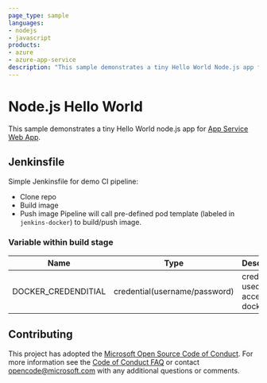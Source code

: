 ```yaml
---
page_type: sample
languages:
- nodejs
- javascript
products:
- azure
- azure-app-service
description: "This sample demonstrates a tiny Hello World Node.js app for Azure App Service."
---
```


# Node.js Hello World

This sample demonstrates a tiny Hello World node.js app for [App Service Web App](https://docs.microsoft.com/azure/app-service-web).

## Jenkinsfile

Simple Jenkinsfile for demo CI pipeline:
- Clone repo
- Build image
- Push image
Pipeline will call pre-defined pod template (labeled in `jenkins-docker`) to build/push image.

### Variable within build stage
| Name | Type | Description |
| -------- | -------- | -------- |
|  DOCKER_CREDENDITIAL  |  credential(username/password)  |  credential used to access dockerhub  |

## Contributing

This project has adopted the [Microsoft Open Source Code of Conduct](https://opensource.microsoft.com/codeofconduct/). For more information see the [Code of Conduct FAQ](https://opensource.microsoft.com/codeofconduct/faq/) or contact [opencode@microsoft.com](mailto:opencode@microsoft.com) with any additional questions or comments.

